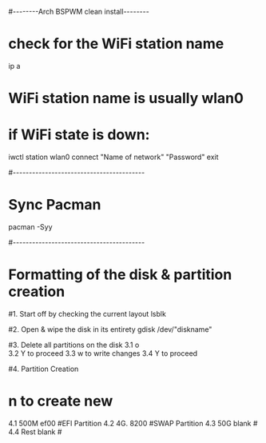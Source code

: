 #--------Arch BSPWM clean install--------

# check for the WiFi station name
ip a
    
# WiFi station name is usually wlan0

# if WiFi state is down:
iwctl
station wlan0 connect "Name of network"
"Password"
exit

#-----------------------------------------
# Sync Pacman 
pacman -Syy

#-----------------------------------------
# Formatting of the disk & partition creation
  #1. Start off by checking the current layout
   lsblk

  #2. Open & wipe the disk in its entirety
   gdisk /dev/"diskname"
   
  #3. Delete all partitions on the disk
   3.1 o    
   3.2 Y to proceed
   3.3 w to write changes 
   3.4 Y to proceed 

  #4. Partition Creation
   # n to create new 
   4.1 500M ef00 #EFI Partition 
   4.2 4G.  8200 #SWAP Partition
   4.3 50G  blank #
   4.4 Rest blank #
